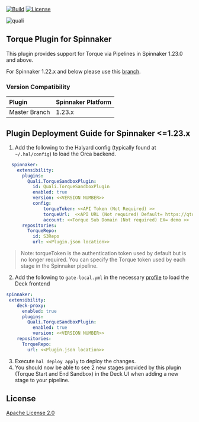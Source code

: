 [![Build](https://github.com/QualiTorque/torque-spinnaker-plugin/actions/workflows/build.yml/badge.svg)](https://github.com/QualiTorque/torque-spinnaker-plugin/actions/workflows/build.yml)
[![License](https://img.shields.io/badge/License-Apache%202.0-blue.svg)](https://opensource.org/licenses/Apache-2.0)

![quali](quali.png)

## Torque Plugin for Spinnaker

This plugin provides support for Torque via Pipelines in Spinnaker 1.23.0 and above.

For Spinnaker 1.22.x and below please use this [branch](https://github.com/QualiSystemsLab/torque-spinnaker-plugin/tree/1.22.x). 

### Version Compatibility
| Plugin  | Spinnaker Platform |
|:----------- | :--------- |
| Master Branch |  1.23.x |



## Plugin Deployment Guide for Spinnaker <=1.23.x 

1. Add the following to the Halyard config (typically found at `~/.hal/config`) to load the Orca backend. 
```yaml
  spinnaker:
    extensibility:
      plugins:
        Quali.TorqueSandboxPlugin:
          id: Quali.TorqueSandboxPlugin
          enabled: true
          version: <<VERSION NUMBER>>
          config:
              torqueToken: <<API Token (Not Required) >>
              torqueUrl:  <<API URL (Not required) Default= https://qtorque.io >>
              account: <<Torque Sub Domain (Not required) EX= demo >>
      repositories:
        TorqueRepo:
          id: S3Repo
          url: <<Plugin.json location>>
```
>Note: torqueToken is the authentication token used by default but is no longer required. You can specify the Torque token used by each stage in the Spinnaker pipeline.

2. Add the following to `gate-local.yml` in the necessary [profile](https://spinnaker.io/reference/halyard/custom/#custom-profiles) to load the Deck frontend
```yaml
spinnaker:
 extensibility:
    deck-proxy:
      enabled: true
      plugins:
        Quali.TorqueSandboxPlugin:
          enabled: true
          version: <<VERSION NUMBER>>
    repositories:
      TorqueRepo:
        url: <<Plugin.json location>>
```
3. Execute `hal deploy apply` to deploy the changes.
4. You should now be able to see 2 new stages provided by this plugin (Torque Start and End Sandbox) in the Deck UI when adding a new stage to your pipeline.

## License
[Apache License 2.0](https://github.com/QualiSystems/shellfoundry/blob/master/LICENSE)

